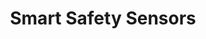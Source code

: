 ---
layout: page
title: Smart Safety Sensors
description: With Korea Occupational Safety and Health Agency (2023.05 ~ 2023.11)
<!-- img: assets/img/7.jpg -->
redirect: https://cem.snu.ac.kr/research/79
importance: 1
category: Others
---